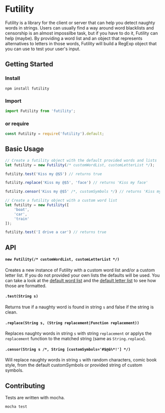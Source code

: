 # Futility

Futility is a library for the client or server that can help you detect naughty words in strings. Users can usually find a way around word blacklists and censorship is an almost impossilbe task, but if you have to do it, Futility can help (maybe). By providing a word list and an object that represents alternatives to letters in those words, Futility will build a RegExp object that you can use to test your user's input.

## Getting Started

### Install

`npm install futility`

### Import

```JavaScript
import Futility from 'futility';
```

### or require

```JavaScript
const Futility = require('futility').default;
```

## Basic Usage

```JavaScript
// Create a futility object with the default provided words and lists
let futility = new Futility(/* customWordList, customLetterList */);

futility.test('Kiss my @$5') // returns true

futility.replace('Kiss my @$5', 'face') // returns 'Kiss my face'

futility.censor('Kiss my @$5' /*, customSymbols */) // returns 'Kiss my *!#'

// Create a futility object with a custom word list
let futility = new Futility([
    'boat',
    'car',
    'train'
]);

futility.test('I drive a car') // returns true
```

## API

#### `new Futility(/* customWordList, customLetterList */)`
Creates a new instance of Futility with a custom word list and/or a custom letter list. If you do not provided your own lists the defaults will be used. You can take a look at the [default word list](src/default-words.json) and the [default letter list](src/default-letters.json) to see how those are formatted.

#### `.test(String s)`
Returns true if a naughty word is found in string `s` and false if the string is clean.

#### `.replace(String s, (String replacement|Function replacement))`
Replaces naughty words in string `s` with string `replacement` or applys the `replacement` function to the matched string (same as `String.replace`).

#### `.censor(String s /*, String [customSymbols='#$@&%*!'] */)`
Will replace naughty words in string `s` with random characters, comic book style, from the default customSymbols or provided string of custom symbols.

## Contributing
Tests are written with mocha.

`mocha test`
